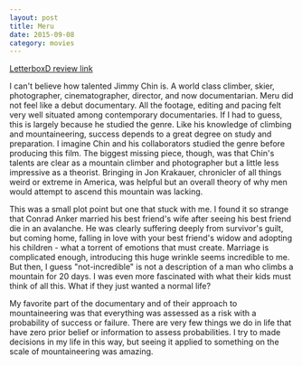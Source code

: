 ```yaml
---
layout: post
title: Meru 
date: 2015-09-08
category: movies
---
```

 
[LetterboxD review link](http://letterboxd.com/samarthbhaskar/film/meru/)

 I can't believe how talented Jimmy Chin is. A world class climber, skier, photographer, cinematographer, director, and now documentarian. Meru did not feel like a debut documentary. All the footage, editing and pacing felt very well situated among contemporary documentaries. If I had to guess, this is largely because he studied the genre. Like his knowledge of climbing and mountaineering, success depends to a great degree on study and preparation. I imagine Chin and his collaborators studied the genre before producing this film. The biggest missing piece, though, was that Chin's talents are clear as a mountain climber and photographer but a little less impressive as a theorist. Bringing in Jon Krakauer, chronicler of all things weird or extreme in America, was helpful but an overall theory of why men would attempt to ascend this mountain was lacking.

This was a small plot point but one that stuck with me. I found it so strange that Conrad Anker married his best friend's wife after seeing his best friend die in an avalanche. He was clearly suffering deeply from survivor's guilt, but coming home, falling in love with your best friend's widow and adopting his children - what a torrent of emotions that must create. Marriage is complicated enough, introducing this huge wrinkle seems incredible to me. But then, I guess "not-incredible" is not a description of a man who climbs a mountain for 20 days. I was even more fascinated with what their kids must think of all this. What if they just wanted a normal life? 

My favorite part of the documentary and of their approach to mountaineering was that everything was assessed as a risk with a probability of success or failure. There are very few things we do in life that have zero prior belief or information to assess probabilities. I try to made decisions in my life in this way, but seeing it applied to something on the scale of mountaineering was amazing. 
